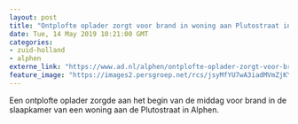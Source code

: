 ```yaml
---
layout: post
title: "Ontplofte oplader zorgt voor brand in woning aan Plutostraat in Alphen"
date: Tue, 14 May 2019 10:21:00 GMT
categories: 
- zuid-holland 
- alphen 
externe_link: "https://www.ad.nl/alphen/ontplofte-oplader-zorgt-voor-brand-in-woning-aan-plutostraat-in-alphen~a018a439/"
feature_image: "https://images2.persgroep.net/rcs/jsyMfYU7wA3iadMVmZjKYXnxB3E/diocontent/148342691/_fitwidth/400/?appId=21791a8992982cd8da851550a453bd7f&quality=0.7"
---
```


Een ontplofte oplader zorgde aan het begin van de middag voor brand in de slaapkamer van een woning aan de Plutostraat in Alphen.
